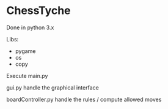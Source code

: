 # ChessTyche

Done in python 3.x

Libs:
  - pygame
  - os
  - copy

Execute main.py


gui.py               handle the graphical interface

boardController.py   handle the rules / compute allowed moves
